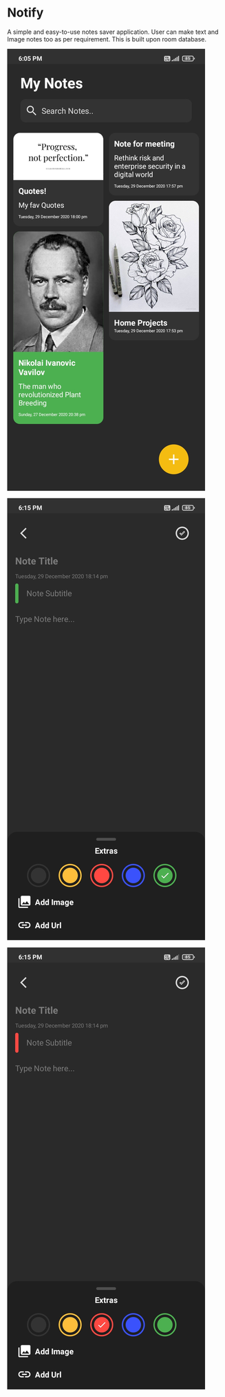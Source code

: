 # Notify
A simple and easy-to-use notes saver application. User can make text and Image notes too as per requirement. 
This is built upon room database.

![Screenshot_2020-12-29-18-05-20-273_com.arpit.notify](app/src/main/res/mipmap-mdpi/Screenshot_2020-12-29-18-05-20-273_com.arpit.notify.png)

![Screenshot_2020-12-29-18-15-17-637_com.arpit.notify](app/src/main/res/mipmap-mdpi/Screenshot_2020-12-29-18-15-17-637_com.arpit.notify.png)

![Screenshot_2020-12-29-18-15-08-087_com.arpit.notify](app/src/main/res/mipmap-mdpi/Screenshot_2020-12-29-18-15-08-087_com.arpit.notify.png)